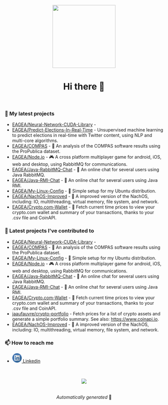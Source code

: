 <div align="center">
    <br>
    <a href="https://play.google.com/store/apps/details?id=eagea.muscleup">
        <img src="assets/muscle_up.svg" width="200" height="200">
    </a>
    <h1>Hi there 👋</h1>
    <br>
</div>

### 🌱 My latest projects

- [EAGEA/Neural-Network-CUDA-Library](https://github.com/EAGEA/Neural-Network-CUDA-Library) - 
- [EAGEA/Predict-Elections-In-Real-Time](https://github.com/EAGEA/Predict-Elections-In-Real-Time) - Unsupervised machine learning to predict elections in real-time with Twitter content, using NLP  and multi-core algorithms.
- [EAGEA/COMPAS](https://github.com/EAGEA/COMPAS) - 🔎 An analysis of the COMPAS software results using the ProPublica dataset.
- [EAGEA/Node.io](https://github.com/EAGEA/Node.io) - 🎮 A cross platform multiplayer game for android, iOS, web and desktop, using RabbitMQ for communications.
- [EAGEA/Java-RabbitMQ-Chat](https://github.com/EAGEA/Java-RabbitMQ-Chat) - 🥕 An online chat for several users using Java RabbitMQ.
- [EAGEA/Java-RMI-Chat](https://github.com/EAGEA/Java-RMI-Chat) - 💬 An online chat for several users using Java RMI.
- [EAGEA/My-Linux-Config](https://github.com/EAGEA/My-Linux-Config) - 🐧 Simple setup for my Ubuntu distribution.
- [EAGEA/NachOS-Improved](https://github.com/EAGEA/NachOS-Improved) - 🌮 A improved version of the NachOS, including: IO, multithreading, virtual memory, file system, and network.
- [EAGEA/Crypto.com-Wallet](https://github.com/EAGEA/Crypto.com-Wallet) - 🔐 Fetch current time prices to view your crypto.com wallet and summary of your transactions, thanks to your .csv file and CoinAPI.

### 🔭 Latest projects I've contributed to

- [EAGEA/Neural-Network-CUDA-Library](https://github.com/EAGEA/Neural-Network-CUDA-Library) - 
- [EAGEA/COMPAS](https://github.com/EAGEA/COMPAS) - 🔎 An analysis of the COMPAS software results using the ProPublica dataset.
- [EAGEA/My-Linux-Config](https://github.com/EAGEA/My-Linux-Config) - 🐧 Simple setup for my Ubuntu distribution.
- [EAGEA/Node.io](https://github.com/EAGEA/Node.io) - 🎮 A cross platform multiplayer game for android, iOS, web and desktop, using RabbitMQ for communications.
- [EAGEA/Java-RabbitMQ-Chat](https://github.com/EAGEA/Java-RabbitMQ-Chat) - 🥕 An online chat for several users using Java RabbitMQ.
- [EAGEA/Java-RMI-Chat](https://github.com/EAGEA/Java-RMI-Chat) - 💬 An online chat for several users using Java RMI.
- [EAGEA/Crypto.com-Wallet](https://github.com/EAGEA/Crypto.com-Wallet) - 🔐 Fetch current time prices to view your crypto.com wallet and summary of your transactions, thanks to your .csv file and CoinAPI.
- [jaaufauvre/crypto-portfolio](https://github.com/jaaufauvre/crypto-portfolio) - Fetch prices for a list of crypto assets and generate a simple portfolio summary. See also: https://www.coinapi.io.
- [EAGEA/NachOS-Improved](https://github.com/EAGEA/NachOS-Improved) - 🌮 A improved version of the NachOS, including: IO, multithreading, virtual memory, file system, and network.

### 📫 How to reach me
- <a href="https://www.linkedin.com/in/emilien-aufauvre/">
     <img src="https://raw.githubusercontent.com/EAGEA/EAGEA/main/assets/linkedin.svg" width="30" height="30"/>
     Linkedin
</a>
<br>
<br>
<div align="center">
    <a href="https://github.com/anuraghazra/github-readme-stats">
        <img src="https://github-readme-stats.vercel.app/api/top-langs/?username=EAGEA&layout=compact&langs_count=8&count_private=true&theme=dracula" />
    </a>
    <br>
    <br>
    <p><i>Automatically generated</i> 🤖</p>
</div>
